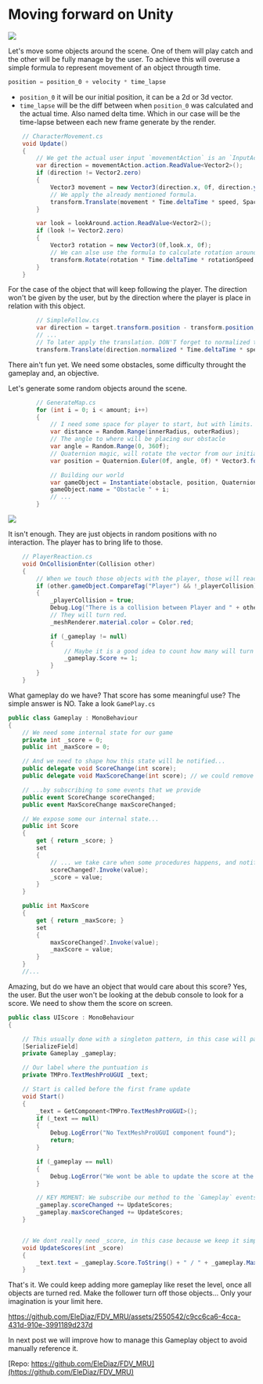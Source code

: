 # Moving forward on Unity

![](scene.png)

Let's move some objects around the scene. One of them will play catch and the other will be fully manage by the user. To achieve this will overuse a simple formula to represent movement of an object througth time.

```csharp
position = position_0 + velocity * time_lapse
```

- `position_0` it will be our initial position, it can be a 2d or 3d vector.
- `time_lapse` will be the diff between when `position_0` was calculated and the actual time. Also named delta time. Which in our case will be the time-lapse between each new frame generate by the render.

```csharp
    // CharacterMovement.cs
    void Update()
    {
        // We get the actual user input `movementAction` is an `InputActionReference`
        var direction = movementAction.action.ReadValue<Vector2>();
        if (direction != Vector2.zero)
        {
            Vector3 movement = new Vector3(direction.x, 0f, direction.y);
            // We apply the already mentioned formula.
            transform.Translate(movement * Time.deltaTime * speed, Space.Self);
        }

        var look = lookAround.action.ReadValue<Vector2>();
        if (look != Vector2.zero)
        {
            Vector3 rotation = new Vector3(0f,look.x, 0f);
            // We can alse use the formula to calculate rotation around the axis Y
            transform.Rotate(rotation * Time.deltaTime * rotationSpeed, Space.Self);
        }
    }
```

For the case of the object that will keep following the player. The direction won't be given by the user, but by the direction where the player is place in relation with this object.

```csharp
        // SimpleFollow.cs
        var direction = target.transform.position - transform.position;
        // ...
        // To later apply the translation. DON'T forget to normalized the direction.
        transform.Translate(direction.normalized * Time.deltaTime * speed, Space.World);
```

There ain't fun yet. We need some obstacles, some difficulty throught the gameplay and, an objective.

Let's generate some random objects around the scene.

```csharp
        // GenerateMap.cs
        for (int i = 0; i < amount; i++)
        {
            // I need some space for player to start, but with limits. This isn't No man's Sky.
            var distance = Random.Range(innerRadius, outerRadius);
            // The angle to where will be placing our obstacle
            var angle = Random.Range(0, 360f);
            // Quaternion magic, will rotate the vector from our initial position to certain distance.
            var position = Quaternion.Euler(0f, angle, 0f) * Vector3.forward * distance + initialOrigin.position;

            // Building our world
            var gameObject = Instantiate(obstacle, position, Quaternion.identity);
            gameObject.name = "Obstacle " + i;
            // ...
        }
```

![](./map.png)

It isn't enough. They are just objects in random positions with no interaction. The player has to bring life to those.

```csharp
    // PlayerReaction.cs
    void OnCollisionEnter(Collision other)
    {
        // When we touch those objects with the player, those will react to us.
        if (other.gameObject.CompareTag("Player") && !_playerCollision)
        {
            _playerCollision = true;
            Debug.Log("There is a collision between Player and " + other.gameObject.name);
            // They will turn red.
            _meshRenderer.material.color = Color.red;

            if (_gameplay != null)
            {
                // Maybe it is a good idea to count how many will turn red during our gameplay
                _gameplay.Score += 1;
            }
        }
    }
```

What gameplay do we have? That score has some meaningful use? The simple answer is NO. Take a look `GamePlay.cs`

```csharp
public class Gameplay : MonoBehaviour
{
    // We need some internal state for our game
    private int _score = 0;
    public int _maxScore = 0;

    // And we need to shape how this state will be notified...
    public delegate void ScoreChange(int score);
    public delegate void MaxScoreChange(int score); // we could remove it so far we are only interested on the Shape or the type. And this is simple enough.

    // ...by subscribing to some events that we provide
    public event ScoreChange scoreChanged;
    public event MaxScoreChange maxScoreChanged;

    // We expose some our internal state...
    public int Score
    {
        get { return _score; }
        set
        {
            // ... we take care when some procedures happens, and notify all the parties subscribed
            scoreChanged?.Invoke(value);
            _score = value;
        }
    }

    public int MaxScore
    {
        get { return _maxScore; }
        set
        {
            maxScoreChanged?.Invoke(value);
            _maxScore = value;
        }
    }
    //...
```

Amazing, but do we have an object that would care about this score? Yes, the user. But the user won't be looking at the debub console to look for a score. We need to show them the score on screen.

```csharp
public class UIScore : MonoBehaviour
{

    // This usually done with a singleton pattern, in this case will pass directly the reference
    [SerializeField]
    private Gameplay _gameplay;

    // Our label where the puntuation is
    private TMPro.TextMeshProUGUI _text;

    // Start is called before the first frame update
    void Start()
    {
        _text = GetComponent<TMPro.TextMeshProUGUI>();
        if (_text == null)
        {
            Debug.LogError("No TextMeshProUGUI component found");
            return;
        }

        if (_gameplay == null)
        {
            Debug.LogError("We wont be able to update the score at the UI, no Gameplay reference");
        }

        // KEY MOMENT: We subscribe our method to the `Gameplay` events.
        _gameplay.scoreChanged += UpdateScores;
        _gameplay.maxScoreChanged += UpdateScores;
    }


    // We dont really need _score, in this case because we keep it simple, but in other cases a better isolation around the score properties could be done.
    void UpdateScores(int _score)
    {
        _text.text = _gameplay.Score.ToString() + " / " + _gameplay.MaxScore.ToString();
    }
```

That's it. We could keep adding more gameplay like reset the level, once all objects are turned red. Make the follower turn off those objects... Only your imagination is your limit here.


https://github.com/EleDiaz/FDV_MRU/assets/2550542/c9cc6ca6-4cca-431d-910e-3991189d237d


In next post we will improve how to manage this Gameplay object to avoid manually reference it.

[Repo: https://github.com/EleDiaz/FDV_MRU](https://github.com/EleDiaz/FDV_MRU)
